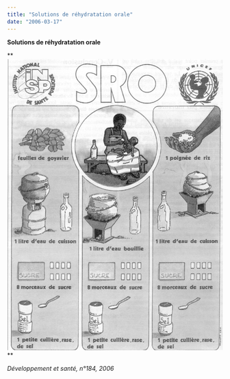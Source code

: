 ```yaml
---
title: "Solutions de réhydratation orale"
date: "2006-03-17"
---
```


**Solutions de réhydratation orale**

**![](12025.jpg)
**

_Développement et santé, n°184, 2006_
